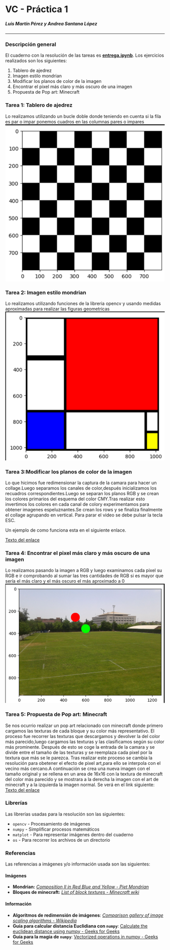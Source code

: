 # VC - Práctica 1
##### Luis Martín Pérez y Andrea Santana López

---

### Descripción general

El cuaderno con la resolución de las tareas es [**entrega.ipynb**](entrega.ipynb). Los ejercicios realizados son los siguientes:
1. Tablero de ajedrez
2. Imagen estilo mondrian
3. Modificar los planos de color de la imagen
4. Encontrar el pixel más claro y más oscuro de una imagen
5. Propuesta de Pop art: Minecraft

### Tarea 1: Tablero de ajedrez 
Lo realizamos utilizando un bucle doble donde teniendo en cuenta si la fila es par o impar ponemos cuadros
en las columnas pares o impares
    ![Texto descriptivo de la imagen](./output-images/Tablero.png)

### Tarea 2: Imagen estilo mondrian
Lo realizamos utilizando funciones de la libreria opencv y usando medidas aproximadas para realizar las 
figuras geometricas 
    ![Texto descriptivo de la imagen](./output-images/mondrianCreated.png)

### Tarea  3:Modificar los planos de color de la imagen
Lo que hicimos fue redimensionar la captura de la camara para hacer un collage.Luego separamos los canales de color,después inicializamos los recuadros correspondientes.Luego se separan los planos RGB y se crean los colores primarios del esquema del color CMY.Tras realizar esto invertimos los colores en cada canal de colory experimentamos para obtener imagenes espeluznantes.Se crean los rows y se finaliza finalmente el collage agrupando en vertical.
Para parar el video se debe pulsar la tecla ESC.

Un ejemplo de como funciona esta en el siguiente enlace.

[Texto del enlace](./output-images/VideoPlanos.mp4)


### Tarea  4: Encontrar el pixel más claro y más oscuro de una imagen
Lo realizamos pasando la imagen a RGB y luego examinamos cada pixel su RGB e ir comprobando al sumar las tres cantidades de RGB si es mayor que sería el más claro
y el más oscuro el más aproximado a 0
    ![Texto descriptivo de la imagen](./output-images/CAMPOPROVE.png)

### Tarea  5: Propuesta de Pop art: Minecraft
Se nos ocurrio realizar un pop art relacionado con minecraft donde primero cargamos las texturas de cada bloque y su color más representativo.
El proceso fue recorrer las texturas que descargamos y devolver la del color más parecido,luego cargamos las texturas y las clasificamos según su color más prominente.
Después de esto se coge la entrada de la camara y se divide entre el tamaño de las texturas y se reemplaza cada pixel por la textura que más se le parezca.
Tras realizar este proceso se cambia la resolución para obetener el efecto de pixel art,para ello se interpola con el vecino más cercano.A continuación se crea una nueva imagen con el tamaño original y se rellena en un area de 16x16 con la textura de minecraft del color más parecido y se mostrara a la derecha la imagen con el art de minecraft y a la izquierda la imagen normal.
Se verá en el link siguiente:
[Texto del enlace](./output-images/VideoPlanos.mp4)
### Librerías
Las librerías usadas para la resolución son las siguientes:

- `opencv` - Procesamiento de imágenes
- `numpy` - Simplificar procesos matemáticos
- `matplot` - Para representar imágenes dentro del cuaderno  
- `os` - Para recorrer los archivos de un directorio

### Referencias
Las referencias a imágenes y/o información usada son las siguientes:
#### Imágenes
- **Mondrian:** [*Composition II in Red Blue and Yellow - Piet Mondrian*](https://en.wikipedia.org/wiki/Piet_Mondrian#/media/File:Piet_Mondriaan,_1930_-_Mondrian_Composition_II_in_Red,_Blue,_and_Yellow.jpg)
- **Bloques de minecraft:** [*List of block textures - Minecraft wiki*](https://minecraft.fandom.com/wiki/List_of_block_textures)

#### Información
- **Algoritmos de redimensión de imágenes**: [*Comparison gallery of image scaling algorithms - Wikipedia*](https://en.wikipedia.org/wiki/Comparison_gallery_of_image_scaling_algorithms)
- **Guía para calcular distancia Euclidiana con `numpy`**: [Calculate the euclidean distance using numpy - Geeks for Geeks](https://www.geeksforgeeks.org/python/calculate-the-euclidean-distance-using-numpy/)
- **Guía para la magia de `numpy`**: [Vectorized operations in numpy - Geeks for Geeks](https://www.geeksforgeeks.org/numpy/vectorized-operations-in-numpy/)
